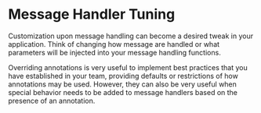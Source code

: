 # Message Handler Tuning

Customization upon message handling can become a desired tweak in your application.
Think of changing how message are handled or what parameters will be injected into your message handling functions.

Overriding annotations is very useful to implement best practices that you have established in your team,
 providing defaults or restrictions of how annotations may be used. 
However, they can also be very useful when special behavior needs to be added to message handlers based on the presence of an annotation.